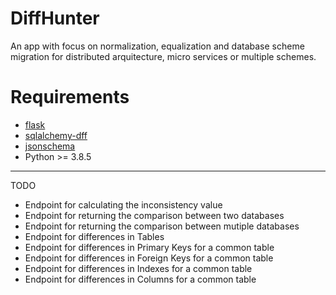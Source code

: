 # DiffHunter

An app with focus on normalization, equalization and database scheme migration for distributed arquitecture, micro services or multiple schemes.

# Requirements
- [flask](https://github.com/pallets/flask)
- [sqlalchemy-dff](https://github.com/gianchub/sqlalchemy-diff)
- [jsonschema](https://python-jsonschema.readthedocs.io/en/latest/)
- Python >= 3.8.5

---

TODO

- Endpoint for calculating the inconsistency value
- Endpoint for returning the comparison between two databases
- Endpoint for returning the comparison between mutiple databases
- Endpoint for differences in Tables
- Endpoint for differences in Primary Keys for a common table
- Endpoint for differences in Foreign Keys for a common table
- Endpoint for differences in Indexes for a common table
- Endpoint for differences in Columns for a common table
